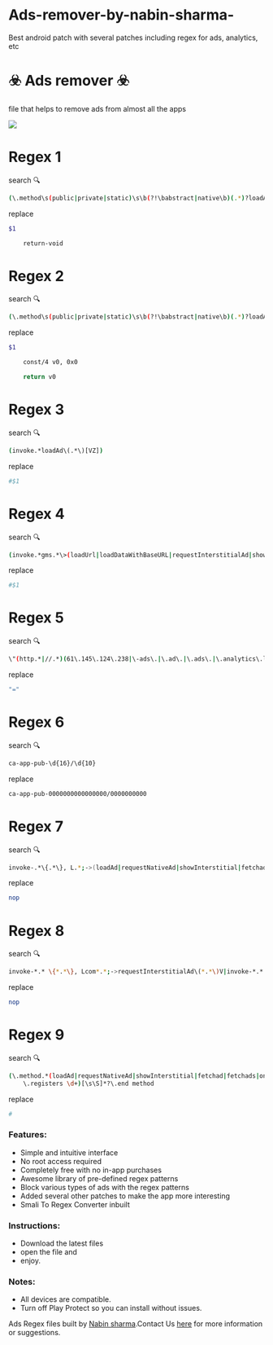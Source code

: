 # Ads-remover-by-nabin-sharma-
Best android patch with several patches including regex for ads, analytics, etc
# ☣️ Ads remover ☣️
file that helps to remove ads from almost all the apps 


<img src="https://www.google.com/search?client=ms-android-xiaomi-terr1-rso2&sca_esv=41abccaec8fca31d&q=logo+for+ads+removing+app&udm=2&fbs=AEQNm0Aa4sjWe7Rqy32pFwRj0UkWd8nbOJfsBGGB5IQQO6L3JyJJclJuzBPl12qJyPx7ESJehObpS5jg6J88CCM-RK72qUv4GOvBp3LxAsC-35pUAVd1mVJIz_kJEl7OpW0Y42qduZyCIUQvYXF-Rlml4RoqFbNWi5tYNUImDyWlZNODzhRu2wrxbBepXslH0S2cg_2ElVWx&sa=X&ved=2ahUKEwjg17Ls-O2JAxU4dmwGHRlaO6oQtKgLegQIExAB&biw=360&bih=663&dpr=2#vhid=of323WmqUrptMM&vssid=mosaic&ip=1"/>






# Regex 1

search 🔍 

```bash
(\.method\s(public|private|static)\s\b(?!\babstract|native\b)(.*)?loadAd\(.*\)V)
```
replace 

```bash
$1

    return-void
```



# Regex 2

search 🔍 

```bash
(\.method\s(public|private|static)\s\b(?!\babstract|native\b)(.*)?loadAd\(.*\)Z)
```
replace 

```bash
$1

    const/4 v0, 0x0

    return v0
```




# Regex 3

search 🔍 

```bash
(invoke.*loadAd\(.*\)[VZ])
```
replace 

```bash
#$1
```





# Regex 4

search 🔍 

```bash
(invoke.*gms.*\>(loadUrl|loadDataWithBaseURL|requestInterstitialAd|showInterstitial|showVideo|showAd|loadData|onAdClicked|onAdLoaded|isLoading|loadAds|AdLoader|AdRequest|AdListener|AdView).*V)
```
replace 

```bash
#$1
```





# Regex 5

search 🔍 

```bash
\"(http.*|//.*)(61\.145\.124\.238|\-ads\.|\.ad\.|\.ads\.|\.analytics\.localytics\.com|\.mobfox\.com|\.mp\.mydas\.mobi|\.plus1\.wapstart\.ru|\.scorecardresearch\.com|\.startappservice\.com|\/ad\.|\/ads|ad\-mail|ad\.*\_logging|ad\.api\.kaffnet\.com|adc3\-launch|adcolony|adinformation|adkmob|admax|admob|admost|adsafeprotected|adservice|adtag|advert|adwhirl|adz\.wattpad\.com|alta\.eqmob\.com|amazon\-*ads|amazon\.*ads|amobee|analytics|applovin|applvn|appnext|appodeal|appsdt|appsflyer|burstly|cauly|cloudfront|com\.google\.android\.gms\.ads\.identifier\.service\.START|crashlytics|crispwireless|doubleclick|dsp\.batmobil\.net|duapps|dummy|flurry|gad|getads|google\.com\/dfp|googleAds|googleads|googleapis\.*\.ad\-*|googlesyndication|googletagmanager|greystripe|gstatic|inmobi|inneractive|jumptag|live\.chartboost\.com|madnet|millennialmedia|moatads|mopub|native\_ads|pagead|pubnative|smaato|supersonicads|tapas|tapjoy|unityads|vungle|zucks).*\"
```
replace 

```bash
"="
```






# Regex 6

search 🔍 

```bash
ca-app-pub-\d{16}/\d{10}
```
replace 

```bash
ca-app-pub-0000000000000000/0000000000
```






# Regex 7

search 🔍 

```bash
invoke-.*\{.*\}, L.*;->(loadAd|requestNativeAd|showInterstitial|fetchad|fetchads|onadloaded|requestInterstitialAd|showAd|loadAds|AdRequest|requestBannerAd|loadNextAd|createInterstitialAd|setNativeAd|loadBannerAd|loadNativeAd|loadRewardedAd|loadRewardedInterstitialAd|loadAds|loadAdViewAd|showInterstitialAd|shownativead|showbannerad|showvideoad|onAdFailedToLoad)\(.*\)V
```
replace 

```bash
nop
```






# Regex 8

search 🔍 

```bash
invoke-*.* \{*.*\}, Lcom*.*;->requestInterstitialAd\(*.*\)V|invoke-*.* \{*.*\}, Lcom*.*;->loadAds\(*.*\)V|invoke-*.* \{*.*\}, Lcom*.*;->loadAd\(*.*\)V|invoke-*.* \{*.*\}, Lcom*.*;->requestBannerAd\(*.*\)V|invoke-*.*\s\{[v|p]\d\},\sLcom/facebook*.*\;\-\>show\(*.*\)V|invoke-*.*\s\{[v|p]\d\},\sLcom/google*.*\;\-\>show\(*.*\)V
```
replace 

```bash
nop
```







# Regex 9

search 🔍 

```bash
(\.method.*(loadAd|requestNativeAd|showInterstitial|fetchad|fetchads|onadloaded|requestInterstitialAd|showAd|loadAds|AdRequest|requestBannerAd|loadNextAd|createInterstitialAd|setNativeAd|loadBannerAd|loadNativeAd|loadRewardedAd|loadRewardedInterstitialAd|loadAds|loadAdViewAd|showInterstitialAd|shownativead|showbannerad|showvideoad|onAdFailedToLoad)\(.*\)V
    \.registers \d+)[\s\S]*?\.end method
```
replace 

```bash
#
```



### Features:
* Simple and intuitive interface
* No root access required
* Completely free with no in-app purchases
* Awesome library of pre-defined regex patterns
* Block various types of ads with the regex patterns
* Added several other patches to make the app more interesting
* Smali To Regex Converter inbuilt

### Instructions:
- Download the latest files 
- open the file and 
- enjoy.

### Notes:
- All devices are compatible.
- Turn off Play Protect so you can install without issues.

Ads Regex files built by [Nabin sharma](https://github.com/NabinSharmaitgithub).Contact Us [here](https://www.facebook.com/profile.php?id=100068552625787&mibextid=ZbWKwL) for more information or suggestions.





